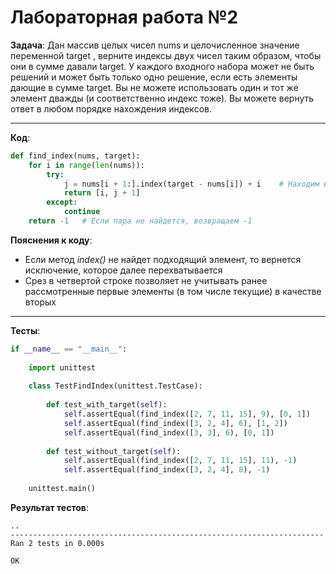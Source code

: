 # Лабораторная работа №2
**Задача**: Дан  массив  целых чисел nums  и  целочисленное значение переменной target  ,  верните  индексы  двух  чисел  таким образом, чтобы  они в сумме давали target. У  каждого  входного набора может не быть решений и может быть только одно решение, если есть элементы дающие в сумме target. Вы  не можете  использовать один и тот  же  элемент  дважды (и соответственно индекс тоже).  Вы  можете  вернуть  ответ  в  любом  порядке нахождения индексов.
___

**Код**:
```python
def find_index(nums, target):
    for i in range(len(nums)):
        try:
            j = nums[i + 1:].index(target - nums[i]) + i    # Находим второй элемент пары
            return [i, j + 1]
        except:
            continue
    return -1   # Если пара не найдется, возвращаем -1
```
**Пояснения к коду**:
- Если метод *index()* не найдет подходящий элемент, то вернется исключение, которое далее перехватывается
- Срез в четвертой строке позволяет не учитывать ранее рассмотренные первые элементы (в том числе текущие) в качестве вторых
___
**Тесты**:
```python
if __name__ == "__main__":
    
    import unittest
    
    class TestFindIndex(unittest.TestCase):
    
        def test_with_target(self):
            self.assertEqual(find_index([2, 7, 11, 15], 9), [0, 1])
            self.assertEqual(find_index([3, 2, 4], 6), [1, 2])
            self.assertEqual(find_index([3, 3], 6), [0, 1])
        
        def test_without_target(self):
            self.assertEqual(find_index([2, 7, 11, 15], 11), -1)
            self.assertEqual(find_index([3, 2, 4], 8), -1)
        
    unittest.main()
```
**Результат тестов**:
```
..
----------------------------------------------------------------------
Ran 2 tests in 0.000s

OK
```
